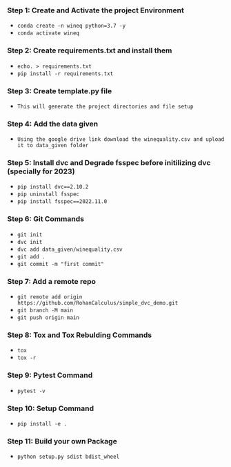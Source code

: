 
### Step 1: Create and Activate the project Environment
* `conda create -n wineq python=3.7 -y`
* `conda activate wineq`

### Step 2: Create requirements.txt and install them
* `echo. > requirements.txt` 
* `pip install -r requirements.txt`

### Step 3: Create template.py file
* `This will generate the project directories and file setup`

### Step 4: Add the data given
* `Using the google drive link download the winequality.csv and upload it to data_given folder`

### Step 5: Install dvc and Degrade fsspec before initilizing dvc (specially for 2023)
* `pip install dvc==2.10.2`
* `pip uninstall fsspec`
* `pip install fsspec==2022.11.0`

### Step 6: Git Commands
* `git init`
* `dvc init`
* `dvc add data_given/winequality.csv`
* `git add .`
* `git commit -m "first commit"`

### Step 7: Add a remote repo
* `git remote add origin https://github.com/RohanCalculus/simple_dvc_demo.git`
* `git branch -M main`
* `git push origin main`

### Step 8: Tox and Tox Rebulding Commands
* `tox`
* `tox -r`

### Step 9: Pytest Command
* `pytest -v`

### Step 10: Setup Command
* `pip install -e .`

### Step 11: Build your own Package
* `python setup.py sdist bdist_wheel`
